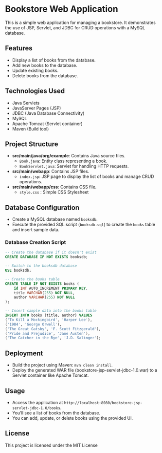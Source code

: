 # Bookstore Web Application

This is a simple web application for managing a bookstore. It demonstrates the use of JSP, Servlet, and JDBC for CRUD operations with a MySQL database.

## Features

- Display a list of books from the database.
- Add new books to the database.
- Update existing books.
- Delete books from the database.

## Technologies Used

- Java Servlets
- JavaServer Pages (JSP)
- JDBC (Java Database Connectivity)
- MySQL
- Apache Tomcat (Servlet container)
- Maven (Build tool)

## Project Structure

- **src/main/java/org/example**: Contains Java source files.
    - `Book.java`: Entity class representing a book.
    - `BookServlet.java`: Servlet for handling HTTP requests.
- **src/main/webapp**: Contains JSP files.
    - `index.jsp`: JSP page to display the list of books and manage CRUD operations.
- **src/main/webapp/css**: Contains CSS file.
  - `style.css` : Simple CSS Stylesheet

## Database Configuration

- Create a MySQL database named `booksdb`.
- Execute the provided SQL script (`booksdb.sql`) to create the `books` table and insert sample data.

### Database Creation Script

```sql
-- Create the database if it doesn't exist
CREATE DATABASE IF NOT EXISTS booksdb;

-- Switch to the booksdb database
USE booksdb;

-- Create the books table
CREATE TABLE IF NOT EXISTS books (
    id INT AUTO_INCREMENT PRIMARY KEY,
    title VARCHAR(255) NOT NULL,
    author VARCHAR(255) NOT NULL
);

-- Insert sample data into the books table
INSERT INTO books (title, author) VALUES
('To Kill a Mockingbird', 'Harper Lee'),
('1984', 'George Orwell'),
('The Great Gatsby', 'F. Scott Fitzgerald'),
('Pride and Prejudice', 'Jane Austen'),
('The Catcher in the Rye', 'J.D. Salinger');
```
## Deployment
- Build the project using Maven: `mvn clean install`.
- Deploy the generated WAR file (bookstore-jsp-servlet-jdbc-1.0.war) to a Servlet container like Apache Tomcat.

## Usage
- Access the application at `http://localhost:8080/bookstore-jsp-servlet-jdbc-1.0/books`.
- You'll see a list of books from the database.
- You can add, update, or delete books using the provided UI.

## License
This project is licensed under the MIT License
